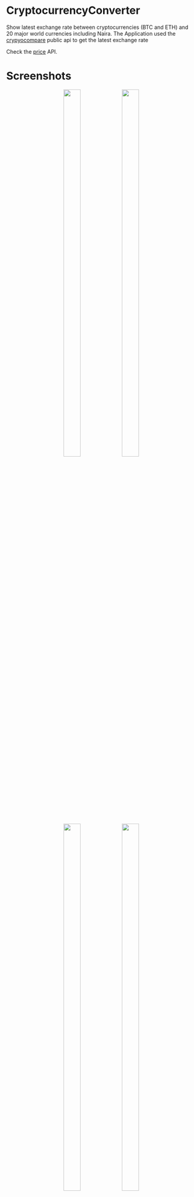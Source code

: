 # CryptocurrencyConverter
Show latest exchange rate between cryptocurrencies (BTC and ETH) and 20 major world currencies including Naira.
The Application used the <a href="http://cryptocompare.com/">crypyocompare</a> public api to get the latest exchange rate

Check the <a href="https://min-api.cryptocompare.com/data/pricemulti?fsyms=BTC,ETH&tsyms=USD&e=Coinbase&extraParams=your_app_name">price</a> API.


# Screenshots
<div align="center" markdown="1">
<img src="https://github.com/habeex/CryptocurrencyConverter/blob/master/app/src/main/res/drawable/1.png" width="30%" height="50%"/>
<img src="https://github.com/habeex/CryptocurrencyConverter/blob/master/app/src/main/res/drawable/3.png" width="30%" height="50%"/>
</div>
<div align="center" markdown="1">
<img src="https://github.com/habeex/CryptocurrencyConverter/blob/master/app/src/main/res/drawable/4.png" width="30%" height="50%"/>
<img src="https://github.com/habeex/CryptocurrencyConverter/blob/master/app/src/main/res/drawable/5.png" width="30%" height="50%"/>
</div>




#Copyright 2017 Olorunishola Habeeb Bayo

